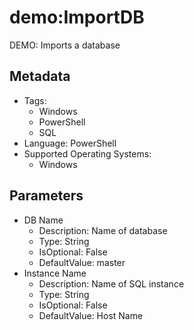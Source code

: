 <!-- region Generated -->
# demo:ImportDB

DEMO: Imports a database

## Metadata

- Tags:
  - Windows
  - PowerShell
  - SQL
- Language: PowerShell
- Supported Operating Systems:
  - Windows

## Parameters

- DB Name
  - Description: Name of database
  - Type: String
  - IsOptional: False
  - DefaultValue: master
- Instance Name
  - Description: Name of SQL instance
  - Type: String
  - IsOptional: False
  - DefaultValue: Host Name
<!-- endregion -->
